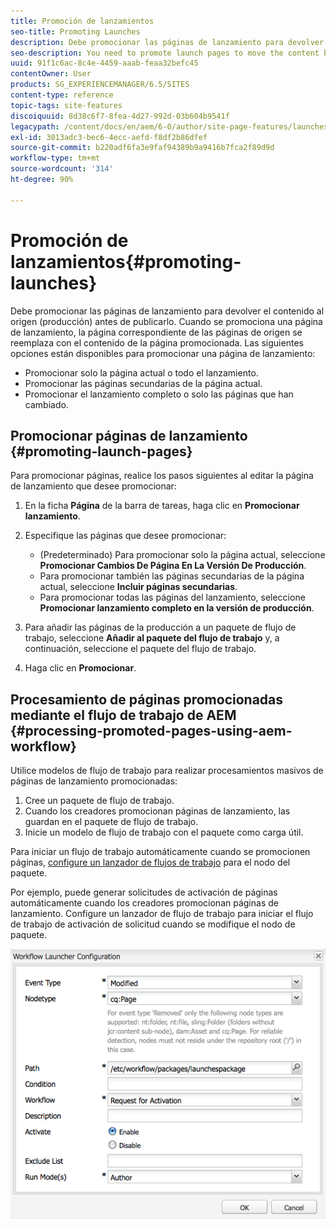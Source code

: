```yaml
---
title: Promoción de lanzamientos
seo-title: Promoting Launches
description: Debe promocionar las páginas de lanzamiento para devolver el contenido al origen (producción) antes de publicarlo. Cuando se promociona una página de lanzamiento, la página correspondiente de las páginas de origen se reemplaza con el contenido de la página promocionada.
seo-description: You need to promote launch pages to move the content back into the source (production) before publishing. When a launch page is promoted, the corresponding page of the source pages is replaced with the content of the promoted page.
uuid: 91f1c6ac-8c4e-4459-aaab-feaa32befc45
contentOwner: User
products: SG_EXPERIENCEMANAGER/6.5/SITES
content-type: reference
topic-tags: site-features
discoiquuid: 8d38c6f7-8fea-4d27-992d-03b604b9541f
legacypath: /content/docs/en/aem/6-0/author/site-page-features/launches
exl-id: 3013adc3-bec6-4ecc-aefd-f8df2b86dfef
source-git-commit: b220adf6fa3e9faf94389b9a9416b7fca2f89d9d
workflow-type: tm+mt
source-wordcount: '314'
ht-degree: 90%

---
```


# Promoción de lanzamientos{#promoting-launches}

Debe promocionar las páginas de lanzamiento para devolver el contenido al origen (producción) antes de publicarlo. Cuando se promociona una página de lanzamiento, la página correspondiente de las páginas de origen se reemplaza con el contenido de la página promocionada. Las siguientes opciones están disponibles para promocionar una página de lanzamiento:

* Promocionar solo la página actual o todo el lanzamiento.
* Promocionar las páginas secundarias de la página actual.
* Promocionar el lanzamiento completo o solo las páginas que han cambiado.

## Promocionar páginas de lanzamiento {#promoting-launch-pages}

Para promocionar páginas, realice los pasos siguientes al editar la página de lanzamiento que desee promocionar:

1. En la ficha **Página** de la barra de tareas, haga clic en **Promocionar lanzamiento**.
1. Especifique las páginas que desee promocionar:

   * (Predeterminado) Para promocionar solo la página actual, seleccione **Promocionar Cambios De Página En La Versión De Producción**.
   * Para promocionar también las páginas secundarias de la página actual, seleccione **Incluir páginas secundarias**.
   * Para promocionar todas las páginas del lanzamiento, seleccione **Promocionar lanzamiento completo en la versión de producción**.

1. Para añadir las páginas de la producción a un paquete de flujo de trabajo, seleccione **Añadir al paquete del flujo de trabajo** y, a continuación, seleccione el paquete del flujo de trabajo.
1. Haga clic en **Promocionar**.

## Procesamiento de páginas promocionadas mediante el flujo de trabajo de AEM {#processing-promoted-pages-using-aem-workflow}

Utilice modelos de flujo de trabajo para realizar procesamientos masivos de páginas de lanzamiento promocionadas:

1. Cree un paquete de flujo de trabajo.
1. Cuando los creadores promocionan páginas de lanzamiento, las guardan en el paquete de flujo de trabajo.
1. Inicie un modelo de flujo de trabajo con el paquete como carga útil.

Para iniciar un flujo de trabajo automáticamente cuando se promocionen páginas, [configure un lanzador de flujos de trabajo](/help/sites-administering/workflows-starting.md#workflows-launchers) para el nodo del paquete.

Por ejemplo, puede generar solicitudes de activación de páginas automáticamente cuando los creadores promocionan páginas de lanzamiento. Configure un lanzador de flujo de trabajo para iniciar el flujo de trabajo de activación de solicitud cuando se modifique el nodo de paquete.

![chlimage_1-136](assets/chlimage_1-136.png)
